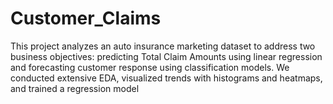 # Customer_Claims
This project analyzes an auto insurance marketing dataset to address two business objectives: predicting Total Claim Amounts using linear regression and forecasting customer response using classification models. We conducted extensive EDA, visualized trends with histograms and heatmaps, and trained a regression model 
